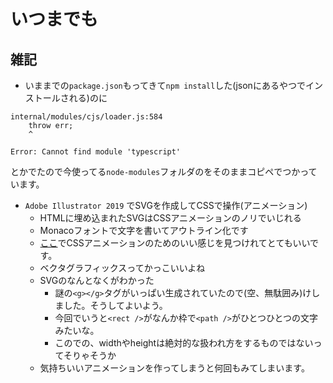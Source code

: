 # いつまでも

## 雑記
- いままでの`package.json`もってきて`npm install`した(jsonにあるやつでインストールされる)のに
```
internal/modules/cjs/loader.js:584
    throw err;
    ^

Error: Cannot find module 'typescript'
```
とかでたので今使ってる`node-modules`フォルダのをそのままコピペでつかっています。
- `Adobe Illustrator 2019` でSVGを作成してCSSで操作(アニメーション)
    - HTMLに埋め込まれたSVGはCSSアニメーションのノリでいじれる
    - Monacoフォントで文字を書いてアウトライン化です
    - [ここ](https://matthewlein.com/tools/ceaser)でCSSアニメーションのためのいい感じを見つけれてとてもいいです。
    - ベクタグラフィックスってかっこいいよね
    - SVGのなんとなくがわかった
        - 謎の`<g></g>`タグがいっぱい生成されていたので(空、無駄囲み)けしました。そうしてよいよう。
        - 今回でいうと`<rect />`がなんか枠で`<path />`がひとつひとつの文字みたいな。
        - このでの、widthやheightは絶対的な扱われ方をするものではないってそりゃそうか
    - 気持ちいいアニメーションを作ってしまうと何回もみてしまいます。
